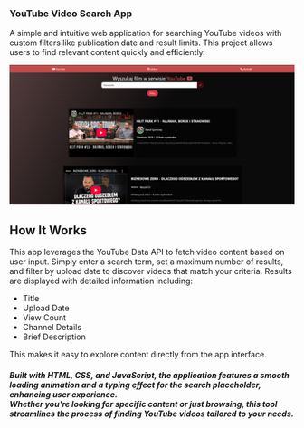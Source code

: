 ### YouTube Video Search App
A simple and intuitive web application for searching YouTube videos with custom filters like publication date and result limits. 
This project allows users to find relevant content quickly and efficiently.

![Screen](screen.png)

## How It Works
This app leverages the YouTube Data API to fetch video content based on user input. Simply enter a search term, set a maximum number of results, and filter by upload date to discover videos that match your criteria. Results are displayed with detailed information including:
<ul>
  <li>Title</li>
  <li>Upload Date</li>
  <li>View Count</li>
  <li>Channel Details</li>
  <li>Brief Description</li>
</ul>

This makes it easy to explore content directly from the app interface.

##### Built with HTML, CSS, and JavaScript, the application features a smooth loading animation and a typing effect for the search placeholder, enhancing user experience. <br>Whether you're looking for specific content or just browsing, this tool streamlines the process of finding YouTube videos tailored to your needs.
